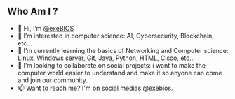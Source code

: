 ## Who Am I ?
- 👋 Hi, I’m [@exeBIOS](https://youtube.com/@exebios)
- 👀 I’m interested in computer science: AI, Cybersecurity, Blockchain, etc...
- 🌱 I’m currently learning the basics of Networking and Computer science: Linux, Windows server, Git, Java, Python, HTML, Cisco, etc...
- 🤝 I’m looking to collaborate on social projects: i want to make the computer world easier to understand and make it so anyone can come and join our community.
- 📫 Want to reach me? I'm on social medias @exebios.

<!---
exeBIOS/exeBIOS is a ✨ special ✨ repository because its `README.md` (this file) appears on your GitHub profile.
You can click the Preview link to take a look at your changes.
--->
